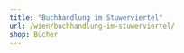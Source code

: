 ```yaml
---
title: "Buchhandlung im Stuwerviertel"
url: /wien/buchhandlung-im-stuwerviertel/
shop: Bücher
---
```

